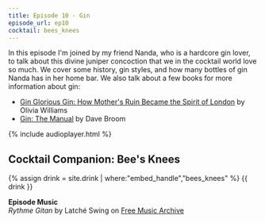 ```yaml
---
title: Episode 10 - Gin
episode_url: ep10
cocktail: bees_knees
---
```


In this episode I'm joined by my friend Nanda, who is a hardcore gin lover, to talk about this divine juniper concoction that we in the cocktail world love so much. We cover some history, gin styles, and how many bottles of gin Nanda has in her home bar. We also talk about a few books for more information about gin:

- [Gin Glorious Gin: How Mother's Ruin Became the Spirit of London](https://www.amazon.com/Gin-Glorious-Mothers-Became-Spirit/dp/1472215346/) by Olivia Williams
- [Gin: The Manual](https://www.amazon.com/Gin-Manual-Dave-Broom/dp/184533938X) by Dave Broom

{% include audioplayer.html %}

## Cocktail Companion: Bee's Knees
{% assign drink = site.drink | where:"embed_handle","bees_knees" %}
{{ drink }}


**Episode Music**  
*Rythme Gitan* by Latché Swing on [Free Music Archive](http://freemusicarchive.org/)